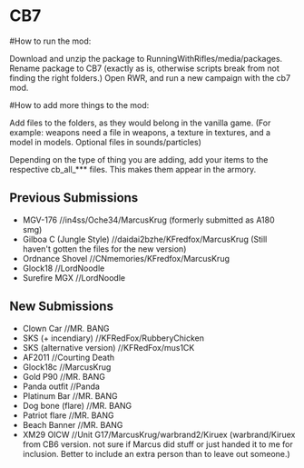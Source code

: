 ﻿# CB7

#How to run the mod:

Download and unzip the package to RunningWithRifles/media/packages.
Rename package to CB7 (exactly as is, otherwise scripts break from not finding the right folders.)
Open RWR, and run a new campaign with the cb7 mod.


#How to add more things to the mod:

Add files to the folders, as they would belong in the vanilla game. (For example: weapons need a file in weapons, a texture in textures, and a model in models. Optional files in sounds/particles)

Depending on the type of thing you are adding, add your items to the respective cb_all_*** files.
  This makes them appear in the armory.


## Previous Submissions
* MGV-176 //in4ss/Oche34/MarcusKrug (formerly submitted as A180 smg)
* Gilboa C (Jungle Style) //daidai2bzhe/KFredfox/MarcusKrug (Still haven't gotten the files for the new version)
* Ordnance Shovel //CNmemories/KFredfox/MarcusKrug
* Glock18 //LordNoodle
* Surefire MGX //LordNoodle

## New Submissions
* Clown Car //MR. BANG
* SKS (+ incendiary) //KFRedFox/RubberyChicken
* SKS (alternative version) //KFRedFox/mus1CK
* AF2011 //Courting Death
* Glock18c //MarcusKrug
* Gold P90 //MR. BANG
* Panda outfit //Panda
* Platinum Bar //MR. BANG
* Dog bone (flare) //MR. BANG
* Patriot flare //MR. BANG
* Beach Banner //MR. BANG
* XM29 OICW //Unit G17/MarcusKrug/warbrand2/Kiruex  (warbrand/Kiruex from CB6 version. not sure if Marcus did stuff or just handed it to me for inclusion.  Better to include an extra person than to leave out someone.)
